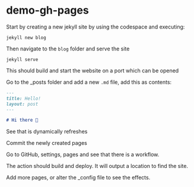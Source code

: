 # demo-gh-pages

Start by creating a new jekyll site by using the codespace and executing:

`jekyll new blog`

Then navigate to the `blog` folder and serve the site

`jekyll serve`

This should build and start the website on a port which can be opened

Go to the _posts folder and add a new `.md` file, add this as contents:

```markdown
---
title: Hello!
layout: post
---

# Hi there 👋

```

See that is dynamically refreshes

Commit the newly created pages

Go to GitHub, settings, pages and see that there is a workflow.

The action should build and deploy. It will output a location to find the site.

Add more pages, or alter the _config file to see the effects.